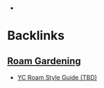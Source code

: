 - 

# Backlinks
## [Roam Gardening](<Roam Gardening.md>)
- [YC Roam Style Guide (TBD)](<YC Roam Style Guide (TBD).md>)

